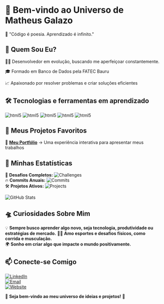 # 🌌 Bem-vindo ao Universo de Matheus Galazo

 🚀 "Código é poesia. Aprendizado é infinito."

## 🧩 Quem Sou Eu?

👨‍💻 Desenvolvedor em evolução, buscando me aperfeiçoar constantemente.

🎓 Formado em Banco de Dados pela FATEC Bauru

📈 Apaixonado por resolver problemas e criar soluções eficientes


## 🛠️ Tecnologias e ferramentas em aprendizado
<div style= "display: inline_block">
  <img aling="center" alt="html5" src="https://img.shields.io/badge/HTML5-E34F26?style=for-the-badge&logo=html5&logoColor=white"/>
  <img aling="center" alt="html5" src="https://img.shields.io/badge/CSS3-1572B6?style=for-the-badge&logo=css3&logoColor=white"/>
  <img aling="center" alt="html5" src="https://img.shields.io/badge/JavaScript-F7DF1E?style=for-the-badge&logo=javascript&logoColor=black"/>
  <img aling="center" alt="html5" src="https://img.shields.io/badge/Tailwind_CSS-38B2AC?style=for-the-badge&logo=tailwind-css&logoColor=white"/>
  <img aling="center" alt="html5" src="https://img.shields.io/badge/React-20232A?style=for-the-badge&logo=react&logoColor=61DAFB"/>
</div>

## 🌟 Meus Projetos Favoritos


🚀 **[Meu Portfólio](#)** → Uma experiência interativa para apresentar meus trabalhos  



## 📡 Minhas Estatísticas

🎯 **Desafios Completos:** ![Challenges](https://img.shields.io/badge/Desafios-42-green?style=for-the-badge)  
🔥 **Commits Anuais:** ![Commits](https://img.shields.io/badge/Commits-365-blue?style=for-the-badge)  
🛠️ **Projetos Ativos:** ![Projects](https://img.shields.io/badge/Projetos-7-purple?style=for-the-badge)  

![GitHub Stats](https://github-readme-stats.vercel.app/api?username=devgalazo&show_icons=true&theme=tokyonight)  



## 🛸 Curiosidades Sobre Mim

💡 **Sempre busco aprender algo novo, seja tecnologia, produtividade ou estratégias de mercado.**
🚴‍♂️ **Amo esportes e desafios físicos, como corrida e musculação.**  
🌍 **Sonho em criar algo que impacte o mundo positivamente.**  



## 📫 Conecte-se Comigo

[![LinkedIn](https://img.shields.io/badge/-LinkedIn-0077B5?logo=linkedin&logoColor=white&style=for-the-badge)](https://www.linkedin.com/in/matheus-galazo-75311323a/)  
[![Email](https://img.shields.io/badge/Microsoft_Outlook-0078D4?style=for-the-badge&logo=microsoft-outlook&logoColor=white)](mailto:contato@matheusgalazo.com.br)  
[![Website](https://img.shields.io/badge/-Website-000000?logo=google-chrome&logoColor=white&style=for-the-badge)](https://www.matheusgalazo.com.br/)  

🔭 **Seja bem-vindo ao meu universo de ideias e projetos!** 🌌

  
